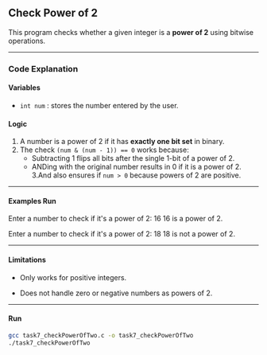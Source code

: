 ## Check Power of 2

This program checks whether a given integer is a **power of 2** using bitwise operations.

---

### Code Explanation

#### Variables
- `int num` : stores the number entered by the user.

#### Logic
1. A number is a power of 2 if it has **exactly one bit set** in binary.  
2. The check `(num & (num - 1)) == 0` works because:  
   - Subtracting 1 flips all bits after the single 1-bit of a power of 2.  
   - ANDing with the original number results in 0 if it is a power of 2.  
3.And also ensures if `num > 0` because powers of 2 are positive.

---

#### Examples Run
Enter a number to check if it's a power of 2: 16
16 is a power of 2.

Enter a number to check if it's a power of 2: 18
18 is not a power of 2.

---
#### Limitations

- Only works for positive integers.

- Does not handle zero or negative numbers as powers of 2.

---
#### Run
```bash
gcc task7_checkPowerOfTwo.c -o task7_checkPowerOfTwo
./task7_checkPowerOfTwo
```